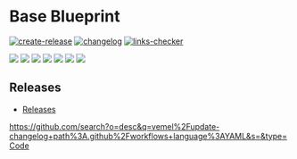 # Base Blueprint

[![create-release][badge-release]][url-release]
[![changelog][badge-changelog]][url-changelog]
[![links-checker][badge-links-checker]][url-links-checker]

![](https://img.shields.io/github/commit-activity/m/accelerator-blueprints/base-blueprint)
![](https://img.shields.io/github/contributors/accelerator-blueprints/base-blueprint)
![](https://img.shields.io/github/last-commit/accelerator-blueprints/base-blueprint)
![](https://img.shields.io/github/issues/accelerator-blueprints/base-blueprint)
[![](https://img.shields.io/github/languages/code-size/accelerator-blueprints/base-blueprint)](https://github.com/accelerator-blueprints/base-blueprint)
[![](https://img.shields.io/github/repo-size/accelerator-blueprints/base-blueprint)](https://github.com/accelerator-blueprints/base-blueprint)
![](https://img.shields.io/github/languages/top/accelerator-blueprints/base-blueprint?color=green&logo=markdown&logoColor=blue)

## Releases

- [Releases](https://github.com/github-changelog-generator/github-changelog-generator)

<!-- resources -->
[base-url]: https://ivankatliarchuk.github.io/knowledge-base
[badge-release]: https://github.com/accelerator-blueprints/base-blueprint/actions/workflows/release.yml/badge.svg
[url-release]: https://github.com/accelerator-blueprints/base-blueprint/actions/workflows/release.yml
[badge-changelog]: https://github.com/accelerator-blueprints/base-blueprint/workflows/changelog/badge.svg
[url-changelog]: https://github.com/accelerator-blueprints/base-blueprint/actions/workflows/changelog.yml
[badge-links-checker]: https://github.com/accelerator-blueprints/base-blueprint/workflows/check-markdown-links/badge.svg
[url-links-checker]: https://github.com/accelerator-blueprints/base-blueprint/actions/workflows/markdown-links-checker.yml


https://github.com/search?o=desc&q=vemel%2Fupdate-changelog+path%3A.github%2Fworkflows+language%3AYAML&s=&type=Code
